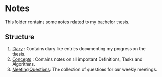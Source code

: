 # Notes

This folder contains some notes related to my bachelor thesis.

## Structure
1. [Diary](diary.md) : Contains diary like entries documenting my progress on the thesis.
2. [Concepts](concepts.md) : Contains notes on all important Definitions, Tasks and Algorithms.
3. [Meeting Questions](Meeting_Questions/): The collection of questions for our weekly meetings.